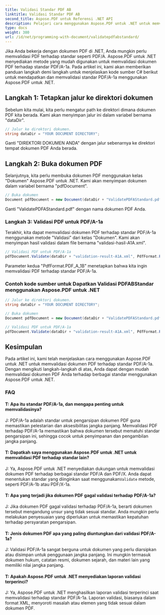 ```yaml
---
title: Validasi Standar PDF AB
linktitle: Validasi Standar PDF AB
second_title: Aspose.PDF untuk Referensi .NET API
description: Pelajari cara menggunakan Aspose.PDF untuk .NET untuk memvalidasi dokumen PDF terhadap Standar PDFAB dengan panduan langkah demi langkah dan contoh kode kami.
type: docs
weight: 380
url: /id/net/programming-with-document/validatepdfabstandard/
---
```

Jika Anda bekerja dengan dokumen PDF di .NET, Anda mungkin perlu memvalidasi PDF terhadap standar seperti PDF/A. Aspose.PDF untuk .NET menyediakan metode yang mudah digunakan untuk memvalidasi dokumen PDF terhadap standar PDF/A-1a. Pada artikel ini, kami akan memberikan panduan langkah demi langkah untuk menjelaskan kode sumber C# berikut untuk mendapatkan dan memvalidasi standar PDF/A-1a menggunakan Aspose.PDF untuk .NET.

## Langkah 1: Tetapkan jalur ke direktori dokumen

Sebelum kita mulai, kita perlu mengatur path ke direktori dimana dokumen PDF kita berada. Kami akan menyimpan jalur ini dalam variabel bernama "dataDir".

```csharp
// Jalur ke direktori dokumen.
string dataDir = "YOUR DOCUMENT DIRECTORY";
```

Ganti "DIREKTORI DOKUMEN ANDA" dengan jalur sebenarnya ke direktori tempat dokumen PDF Anda berada.

## Langkah 2: Buka dokumen PDF

Selanjutnya, kita perlu membuka dokumen PDF menggunakan kelas "Dokumen" Aspose.PDF untuk .NET. Kami akan menyimpan dokumen dalam variabel bernama "pdfDocument".

```csharp
// Buka dokumen
Document pdfDocument = new Document(dataDir + "ValidatePDFAStandard.pdf");
```

Ganti "ValidatePDFAStandard.pdf" dengan nama dokumen PDF Anda.

### Langkah 3: Validasi PDF untuk PDF/A-1a

Terakhir, kita dapat memvalidasi dokumen PDF terhadap standar PDF/A-1a menggunakan metode "Validasi" dari kelas "Dokumen". Kami akan menyimpan hasil validasi dalam file bernama "validasi-hasil-A1A.xml".

```csharp
// Validasi PDF untuk PDF/A-1a
pdfDocument.Validate(dataDir + "validation-result-A1A.xml", PdfFormat.PDF_A_1B);
```

Parameter kedua "PdfFormat.PDF_A_1B" menetapkan bahwa kita ingin memvalidasi PDF terhadap standar PDF/A-1a.

### Contoh kode sumber untuk Dapatkan Validasi PDFABStandar menggunakan Aspose.PDF untuk .NET

```csharp
// Jalur ke direktori dokumen.
string dataDir = "YOUR DOCUMENT DIRECTORY";

// Buka dokumen
Document pdfDocument = new Document(dataDir + "ValidatePDFAStandard.pdf");

// Validasi PDF untuk PDF/A-1a
pdfDocument.Validate(dataDir + "validation-result-A1A.xml", PdfFormat.PDF_A_1B);
```

## Kesimpulan

Pada artikel ini, kami telah menjelaskan cara menggunakan Aspose.PDF untuk .NET untuk memvalidasi dokumen PDF terhadap standar PDF/A-1a. Dengan mengikuti langkah-langkah di atas, Anda dapat dengan mudah memvalidasi dokumen PDF Anda terhadap berbagai standar menggunakan Aspose.PDF untuk .NET.

### FAQ

#### T: Apa itu standar PDF/A-1a, dan mengapa penting untuk memvalidasinya?

J: PDF/A-1a adalah standar untuk pengarsipan dokumen PDF guna memastikan pelestarian dan aksesibilitas jangka panjang. Memvalidasi PDF terhadap PDF/A-1a memastikan bahwa dokumen tersebut mematuhi standar pengarsipan ini, sehingga cocok untuk penyimpanan dan pengambilan jangka panjang.

#### T: Dapatkah saya menggunakan Aspose.PDF untuk .NET untuk memvalidasi PDF terhadap standar lain?

 J: Ya, Aspose.PDF untuk .NET menyediakan dukungan untuk memvalidasi dokumen PDF terhadap berbagai standar PDF/A dan PDF/X. Anda dapat menentukan standar yang diinginkan saat menggunakan`Validate` metode, seperti PDF/A-1b atau PDF/X-1a.

#### T: Apa yang terjadi jika dokumen PDF gagal validasi terhadap PDF/A-1a?

J: Jika dokumen PDF gagal validasi terhadap PDF/A-1a, berarti dokumen tersebut mengandung unsur yang tidak sesuai standar. Anda mungkin perlu melakukan penyesuaian yang diperlukan untuk memastikan kepatuhan terhadap persyaratan pengarsipan.

#### T: Jenis dokumen PDF apa yang paling diuntungkan dari validasi PDF/A-1a?

J: Validasi PDF/A-1a sangat berguna untuk dokumen yang perlu diarsipkan atau disimpan untuk penggunaan jangka panjang. Ini mungkin termasuk dokumen hukum, catatan resmi, dokumen sejarah, dan materi lain yang memiliki nilai jangka panjang.

#### T: Apakah Aspose.PDF untuk .NET menyediakan laporan validasi terperinci?

J: Ya, Aspose.PDF untuk .NET menghasilkan laporan validasi terperinci saat memvalidasi terhadap standar PDF/A-1a. Laporan validasi, biasanya dalam format XML, menyoroti masalah atau elemen yang tidak sesuai dalam dokumen PDF.